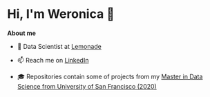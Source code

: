 # Hi, I'm Weronica 👋

**About me**

- :telescope: Data Scientist at [Lemonade](https://www.lemonade.com/)

- :mailbox: Reach me on [LinkedIn](https://www.linkedin.com/in/weronica-green/)

- 🎓 Repositories contain some of projects from my [Master in Data Science from University of San Francisco (2020)](https://www.usfca.edu/arts-sciences/programs/graduate/data-science)
